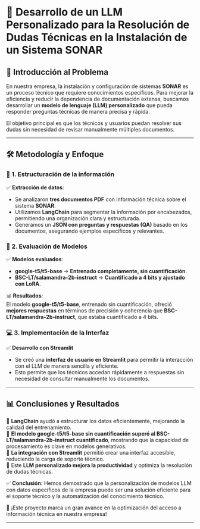 # 🚀 Desarrollo de un LLM Personalizado para la Resolución de Dudas Técnicas en la Instalación de un Sistema SONAR

## 📌 Introducción al Problema
En nuestra empresa, la instalación y configuración de sistemas **SONAR** es un proceso técnico que requiere conocimientos específicos. Para mejorar la eficiencia y reducir la dependencia de documentación extensa, buscamos desarrollar un **modelo de lenguaje (LLM) personalizado** que pueda responder preguntas técnicas de manera precisa y rápida.  

El objetivo principal es que los técnicos y usuarios puedan resolver sus dudas sin necesidad de revisar manualmente múltiples documentos.

---

## 🛠️ Metodología y Enfoque

### 📖 1. Estructuración de la información  
✅ **Extracción de datos**:  
- Se analizaron **tres documentos PDF** con información técnica sobre el sistema **SONAR**.  
- Utilizamos **LangChain** para segmentar la información por encabezados, permitiendo una organización clara y estructurada.  
- Generamos un **JSON con preguntas y respuestas (QA)** basado en los documentos, asegurando ejemplos específicos y relevantes.  

### 🤖 2. Evaluación de Modelos  
✅ **Modelos evaluados**:  
- **google-t5/t5-base** → **Entrenado completamente, sin cuantificación**.  
- **BSC-LT/salamandra-2b-instruct** → **Cuantificado a 4 bits y ajustado con LoRA**.  

📊 **Resultados**:  
El modelo **google-t5/t5-base**, entrenado sin cuantificación, ofreció **mejores respuestas** en términos de precisión y coherencia que **BSC-LT/salamandra-2b-instruct**, que estaba cuantificado a 4 bits.

### 💻 3. Implementación de la Interfaz  
✅ **Desarrollo con Streamlit**  
- Se creó una **interfaz de usuario en Streamlit** para permitir la interacción con el LLM de manera sencilla y eficiente.  
- Esto permite que los técnicos accedan rápidamente a respuestas sin necesidad de consultar manualmente los documentos.

---

## 📊 Conclusiones y Resultados  

🔹 **LangChain** ayudó a estructurar los datos eficientemente, mejorando la calidad del entrenamiento.  
🔹 **El modelo google-t5/t5-base sin cuantificación superó al BSC-LT/salamandra-2b-instruct cuantificado**, mostrando que la capacidad de procesamiento es clave en modelos generativos.  
🔹 **La integración con Streamlit** permitió crear una interfaz accesible, reduciendo la carga de soporte técnico.  
🔹 Este **LLM personalizado mejora la productividad** y optimiza la resolución de dudas técnicas.  

✅ **Conclusión:** Hemos demostrado que la personalización de modelos LLM con datos específicos de la empresa puede ser una solución eficiente para el soporte técnico y la automatización del conocimiento técnico.  

🚀 ¡Este proyecto marca un gran avance en la optimización del acceso a información técnica en nuestra empresa!  

---
